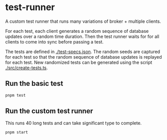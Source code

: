 # test-runner

A custom test runner that runs many variations of broker + multiple clients.

For each test, each client generates a random sequence of database updates over a random time duration. Then the test runner waits for for all clients to come into sync before passing a test.

The tests are defined in [./test-specs.json](./test-specs.json). The random seeds are captured for each test so that the random sequence of database updates is replayed for each test. New randomized tests can be generated using the script [./src/create-tests.ts](./src/create-tests.ts).

## Run the basic test

```bash
pnpm test
```

## Run the custom test runner

This runs 40 long tests and can take significant type to complete.

```bash
pnpm start
```

